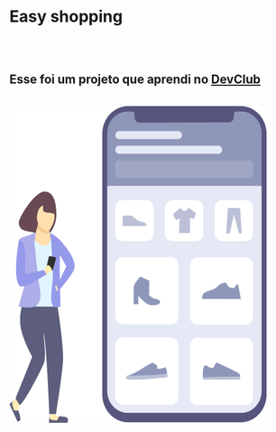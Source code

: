 <h1>Easy shopping</h1>
<br>
<br>
<h2>Esse foi um projeto que aprendi no <a href="https://rodolfomori.com.br/devclub">DevClub</a></h2>
<br>
<img src="https://github.com/juliocesar1996/Easy-shopping/blob/master/Illustration-3-3Responsividade.png?raw=true"/>
